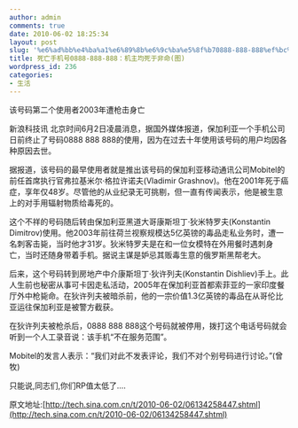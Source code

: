 ```yaml
---
author: admin
comments: true
date: 2010-06-02 18:25:34
layout: post
slug: '%e6%ad%bb%e4%ba%a1%e6%89%8b%e6%9c%ba%e5%8f%b70888-888-888%ef%bc%9a%e6%9c%ba%e4%b8%bb%e5%9d%87%e6%ad%bb%e4%ba%8e%e9%9d%9e%e5%91%bd%e5%9b%be'
title: 死亡手机号0888-888-888：机主均死于非命(图)
wordpress_id: 236
categories:
- 生活
---
```


该号码第二个使用者2003年遭枪击身亡

新浪科技讯 北京时间6月2日凌晨消息，据国外媒体报道，保加利亚一个手机公司日前终止了号码0888 888 888的使用，因为在过去十年使用该号码的用户均因各种原因去世。

据报道，该号码的最早使用者就是推出该号码的保加利亚移动通讯公司Mobitel的前任首席执行官弗拉基米尔·格拉许诺夫(Vladimir Grashnov)。他在2001年死于癌症，享年仅48岁。尽管他的从业纪录无可挑剔，但一直有传闻表示，他是被生意上的对手用辐射物质给毒死的。

这个不祥的号码随后转由保加利亚黑道大哥康斯坦丁·狄米特罗夫(Konstantin Dimitrov)使用。他2003年前往荷兰视察规模达5亿英镑的毒品走私业务时，遭一名刺客击毙，当时他才31岁。狄米特罗夫是在和一位女模特在外用餐时遇刺身亡，当时还随身带着手机。据说主谋是妒忌其贩毒生意的俄罗斯黑帮老大。

后来，这个号码转到房地产中介康斯坦丁·狄许列夫(Konstantin Dishliev)手上。此人生前也秘密从事可卡因走私活动，2005年在保加利亚首都索菲亚的一家印度餐厅外中枪毙命。在狄许列夫被暗杀前，他的一宗价值1.3亿英镑的毒品在从哥伦比亚运往保加利亚是被警方截获。

在狄许列夫被枪杀后，0888 888 888这个号码就被停用，拨打这个电话号码就会听到一个人工录音说：该手机“不在服务范围”。

Mobitel的发言人表示：“我们对此不发表评论，我们不对个别号码进行讨论。”(曾牧)

只能说,同志们,你们RP值太低了....

原文地址:[http://tech.sina.com.cn/t/2010-06-02/06134258447.shtml](http://tech.sina.com.cn/t/2010-06-02/06134258447.shtml)
